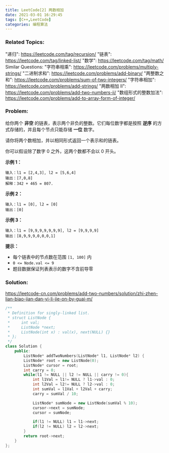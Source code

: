```yaml
---
title: LeetCode[2] 两数相加
date: 2021-03-01 16:29:45
tags: [C++,LeetCode]
categories: 编程算法
---
```


### Related Topics:

"递归": https://leetcode.com/tag/recursion/ "链表": https://leetcode.com/tag/linked-list/ "数学": https://leetcode.com/tag/math/ Similar Questions: "字符串相乘": https://leetcode.com/problems/multiply-strings/ "二进制求和": https://leetcode.com/problems/add-binary/ "两整数之和": https://leetcode.com/problems/sum-of-two-integers/ "字符串相加": https://leetcode.com/problems/add-strings/ "两数相加 II": https://leetcode.com/problems/add-two-numbers-ii/ "数组形式的整数加法": https://leetcode.com/problems/add-to-array-form-of-integer/

### Problem:

给你两个 **非空** 的链表，表示两个非负的整数。它们每位数字都是按照 **逆序** 的方式存储的，并且每个节点只能存储 **一位** 数字。

请你将两个数相加，并以相同形式返回一个表示和的链表。

你可以假设除了数字 0 之外，这两个数都不会以 0 开头。

**示例 1：**

```
输入：l1 = [2,4,3], l2 = [5,6,4]
输出：[7,0,8]
解释：342 + 465 = 807.
```

**示例 2：**

```
输入：l1 = [0], l2 = [0]
输出：[0]
```

**示例 3：**

```
输入：l1 = [9,9,9,9,9,9,9], l2 = [9,9,9,9]
输出：[8,9,9,9,0,0,0,1]
```

**提示：**

- 每个链表中的节点数在范围 `[1, 100]` 内
- `0 <= Node.val <= 9`
- 题目数据保证列表表示的数字不含前导零

<!--more-->

### Solution:

https://leetcode-cn.com/problems/add-two-numbers/solution/zhi-zhen-lian-biao-jian-dan-yi-li-jie-on-by-guai-m/

```cpp
/**
 * Definition for singly-linked list.
 * struct ListNode {
 *     int val;
 *     ListNode *next;
 *     ListNode(int x) : val(x), next(NULL) {}
 * };
 */
class Solution {
    public:
        ListNode* addTwoNumbers(ListNode* l1, ListNode* l2) {
        ListNode* root = new ListNode(0);
        ListNode* cursor = root;
        int carry = 0;
        while(l1 != NULL || l2 != NULL || carry != 0){
            int l1Val = l1!= NULL ? l1->val : 0;
            int l2Val = l2!= NULL ? l2->val : 0;
            int sumVal = l1Val + l2Val + carry;
            carry = sumVal / 10;

            ListNode* sumNode = new ListNode(sumVal % 10);
            cursor->next = sumNode;
            cursor = sumNode;

            if(l1 != NULL) l1 = l1->next;
            if(l2 != NULL) l2 = l2->next;
        } 
        return root->next;
    }
};
```